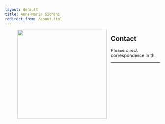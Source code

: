 ```yaml
---
layout: default
title: Anna-Maria Sichani
redirect_from: /about.html
---
```

<figure>
	<img src="../images/anna-maria 07.png" width="290px" style="float: left; margin-right: 15px; margin-bottom: 15px;" />
</figure>

## Contact

Please direct correspondence in th


---
